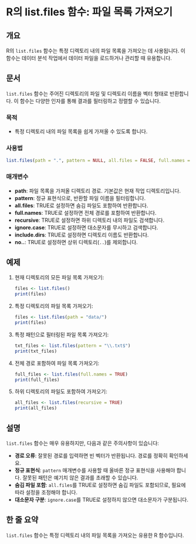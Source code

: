 <!--
Meta Description: # R의 list.files 함수: 파일 목록 가져오기 ## 개요 R의 `list.files` 함수는 특정 디렉토리 내의 파일 목록을 가져오는 데 사용됩니다. 이 함수는 데이터 분석 작업에서 데이터 파일을 로드하거나 관리할 때 유용합니다. ## 문서 `list.file...
Meta Keywords: files, list, 디렉토리, true로, 설정하면
-->

# R의 list.files 함수: 파일 목록 가져오기

## 개요
R의 `list.files` 함수는 특정 디렉토리 내의 파일 목록을 가져오는 데 사용됩니다. 이 함수는 데이터 분석 작업에서 데이터 파일을 로드하거나 관리할 때 유용합니다.

## 문서
`list.files` 함수는 주어진 디렉토리의 파일 및 디렉토리 이름을 벡터 형태로 반환합니다. 이 함수는 다양한 인자를 통해 결과를 필터링하고 정렬할 수 있습니다.

### 목적
- 특정 디렉토리 내의 파일 목록을 쉽게 가져올 수 있도록 합니다.

### 사용법
```R
list.files(path = ".", pattern = NULL, all.files = FALSE, full.names = FALSE, recursive = FALSE, ignore.case = FALSE, include.dirs = FALSE, no.. = FALSE)
```

### 매개변수
- **path**: 파일 목록을 가져올 디렉토리 경로. 기본값은 현재 작업 디렉토리입니다.
- **pattern**: 정규 표현식으로, 반환할 파일 이름을 필터링합니다.
- **all.files**: TRUE로 설정하면 숨김 파일도 포함하여 반환합니다.
- **full.names**: TRUE로 설정하면 전체 경로를 포함하여 반환합니다.
- **recursive**: TRUE로 설정하면 하위 디렉토리 내의 파일도 검색합니다.
- **ignore.case**: TRUE로 설정하면 대소문자를 무시하고 검색합니다.
- **include.dirs**: TRUE로 설정하면 디렉토리 이름도 반환합니다.
- **no..**: TRUE로 설정하면 상위 디렉토리(`..`)를 제외합니다.

## 예제
1. 현재 디렉토리의 모든 파일 목록 가져오기:
   ```R
   files <- list.files()
   print(files)
   ```

2. 특정 디렉토리의 파일 목록 가져오기:
   ```R
   files <- list.files(path = "data/")
   print(files)
   ```

3. 특정 패턴으로 필터링된 파일 목록 가져오기:
   ```R
   txt_files <- list.files(pattern = "\\.txt$")
   print(txt_files)
   ```

4. 전체 경로 포함하여 파일 목록 가져오기:
   ```R
   full_files <- list.files(full.names = TRUE)
   print(full_files)
   ```

5. 하위 디렉토리의 파일도 포함하여 가져오기:
   ```R
   all_files <- list.files(recursive = TRUE)
   print(all_files)
   ```

## 설명
`list.files` 함수는 매우 유용하지만, 다음과 같은 주의사항이 있습니다:
- **경로 오류**: 잘못된 경로를 입력하면 빈 벡터가 반환됩니다. 경로를 정확히 확인하세요.
- **정규 표현식**: `pattern` 매개변수를 사용할 때 올바른 정규 표현식을 사용해야 합니다. 잘못된 패턴은 예기치 않은 결과를 초래할 수 있습니다.
- **숨김 파일 포함**: `all.files`를 TRUE로 설정하면 숨김 파일도 포함되므로, 필요에 따라 설정을 조정해야 합니다.
- **대소문자 구분**: `ignore.case`를 TRUE로 설정하지 않으면 대소문자가 구분됩니다.

## 한 줄 요약
`list.files` 함수는 특정 디렉토리 내의 파일 목록을 가져오는 유용한 R 함수입니다.